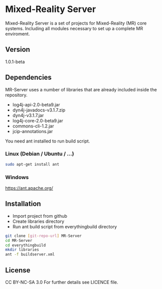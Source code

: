 Mixed-Reality Server
=========
Mixed-Reality Server is a set of projects for Mixed-Reality (MR) core systems.
Including all modules necessary to set up a complete MR enviroment.

Version
----

1.0.1-beta

Dependencies
-----------

MR-Server uses a number of libraries that are already included inside the repository.

* log4j-api-2.0-beta9.jar
* dyn4j-javadocs-v3.1.7.zip
* dyn4j-v3.1.7.jar
* log4j-core-2.0-beta9.jar
* commons-cli-1.2.jar
* jcip-annotations.jar

You need ant installed to run build script.

### Linux (Debian / Ubuntu / ...)
```sh
sudo apt-get install ant
```

### Windows
https://ant.apache.org/

Installation
--------------

* Import project from github
* Create libraries directory
* Run ant build script from everythingbuild directory

```sh
git clone [git-repo-url] MR-Server
cd MR-Server
cd everythingbuild
mkdir libraries
ant -f buildserver.xml
```


License
----
CC BY-NC-SA 3.0
For further details see LICENCE file.
